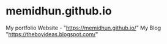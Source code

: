 # memidhun.github.io
My portfolio Website - "https://memidhun.github.io/"
My Blog "https://theboyideas.blogspot.com/"
